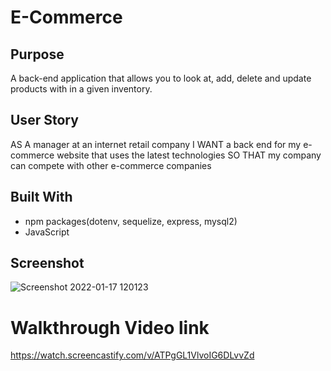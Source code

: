 # E-Commerce

## Purpose
A back-end application that allows you to look at, add, delete and update products with in a given inventory.

## User Story
AS A manager at an internet retail company
I WANT a back end for my e-commerce website that uses the latest technologies
SO THAT my company can compete with other e-commerce companies

## Built With
* npm packages(dotenv, sequelize, express, mysql2)
* JavaScript

## Screenshot
![Screenshot 2022-01-17 120123](https://user-images.githubusercontent.com/89175620/149818797-facdc276-b629-43c2-a8fe-f159274d1c3b.png)

# Walkthrough Video link
https://watch.screencastify.com/v/ATPgGL1VlvoIG6DLvvZd
